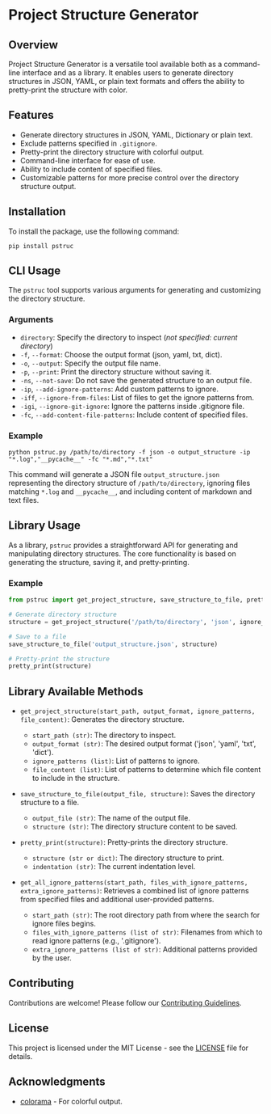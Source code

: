 
# Project Structure Generator

## Overview
Project Structure Generator is a versatile tool available both as a command-line interface and as a library. It enables users to generate directory structures in JSON, YAML, or plain text formats and offers the ability to pretty-print the structure with color.

## Features
- Generate directory structures in JSON, YAML, Dictionary or plain text.
- Exclude patterns specified in `.gitignore`.
- Pretty-print the directory structure with colorful output.
- Command-line interface for ease of use.
- Ability to include content of specified files.
- Customizable patterns for more precise control over the directory structure output.

## Installation
To install the package, use the following command:
```
pip install pstruc
```

## CLI Usage
The `pstruc` tool supports various arguments for generating and customizing the directory structure.

### Arguments
- `directory`: Specify the directory to inspect (_not specified: current directory_)
- `-f`, `--format`: Choose the output format (json, yaml, txt, dict).
- `-o`, `--output`: Specify the output file name.
- `-p`, `--print`: Print the directory structure without saving it.
- `-ns`, `--not-save`: Do not save the generated structure to an output file.
- `-ip`, `--add-ignore-patterns`: Add custom patterns to ignore.
- `-iff`, `--ignore-from-files`: List of files to get the ignore patterns from.
- `-igi`, `--ignore-git-ignore`: Ignore the patterns inside .gitignore file.
- `-fc`, `--add-content-file-patterns`: Include content of specified files.

### Example
```
python pstruc.py /path/to/directory -f json -o output_structure -ip "*.log","__pycache__" -fc "*.md","*.txt"
```
This command will generate a JSON file `output_structure.json` representing the directory structure of `/path/to/directory`, ignoring files matching `*.log` and `__pycache__`, and including content of markdown and text files.

## Library Usage
As a library, `pstruc` provides a straightforward API for generating and manipulating directory structures. The core functionality is based on generating the structure, saving it, and pretty-printing.

### Example
```python
from pstruc import get_project_structure, save_structure_to_file, pretty_print

# Generate directory structure
structure = get_project_structure('/path/to/directory', 'json', ignore_patterns=["*.log", "__pycache__"], file_content=["*.md", "*.txt"])

# Save to a file
save_structure_to_file('output_structure.json', structure)

# Pretty-print the structure
pretty_print(structure)
```

## Library Available Methods
- `get_project_structure(start_path, output_format, ignore_patterns, file_content)`: Generates the directory structure.
  - `start_path (str)`: The directory to inspect.
  - `output_format (str)`: The desired output format ('json', 'yaml', 'txt', 'dict').
  - `ignore_patterns (list)`: List of patterns to ignore.
  - `file_content (list)`: List of patterns to determine which file content to include in the structure.

- `save_structure_to_file(output_file, structure)`: Saves the directory structure to a file.
  - `output_file (str)`: The name of the output file.
  - `structure (str)`: The directory structure content to be saved.

- `pretty_print(structure)`: Pretty-prints the directory structure.
  - `structure (str or dict)`: The directory structure to print.
  - `indentation (str)`: The current indentation level.

- `get_all_ignore_patterns(start_path, files_with_ignore_patterns, extra_ignore_patterns)`: Retrieves a combined list of ignore patterns from specified files and additional user-provided patterns.
  - `start_path (str)`: The root directory path from where the search for ignore files begins.
  - `files_with_ignore_patterns (list of str)`: Filenames from which to read ignore patterns (e.g., '.gitignore').
  - `extra_ignore_patterns (list of str)`: Additional patterns provided by the user.



## Contributing
Contributions are welcome! Please follow our [Contributing Guidelines](CONTRIBUTING.md).

## License
This project is licensed under the MIT License - see the [LICENSE](LICENSE) file for details.

## Acknowledgments
- [colorama](https://pypi.org/project/colorama/) - For colorful output.
